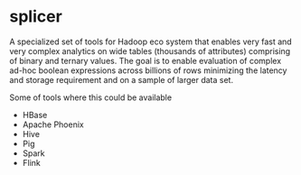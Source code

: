 # splicer
A specialized set of tools for Hadoop eco system that enables very fast and very complex analytics on wide tables (thousands of attributes) comprising of binary and ternary values. The goal is to enable evaluation of complex ad-hoc boolean expressions across billions of rows minimizing the latency and storage requirement and on a sample of larger data set. 

Some of tools where this could be available

* HBase
* Apache Phoenix
* Hive
* Pig
* Spark
* Flink
